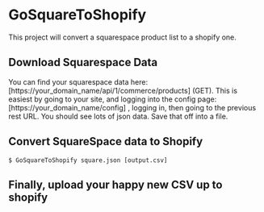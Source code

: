 # GoSquareToShopify
This project will convert a squarespace product list to a shopify one.

## Download Squarespace Data
You can find your squarespace data here: [https://your_domain_name/api/1/commerce/products] (GET).  This is easiest
by going to your site, and logging into the config page:  [https://your_domain_name/config] , logging in, then going
to the previous rest URL.  You should see lots of json data.  Save that off into a file.

## Convert SquareSpace data to Shopify

    $ GoSquareToShopify square.json [output.csv]

## Finally, upload your happy new CSV up to shopify
